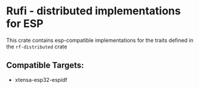 # Rufi - distributed implementations for ESP
This crate contains esp-compatible implementations for the traits defined in the `rf-distributed` crate 

## Compatible Targets:
- xtensa-esp32-espidf
